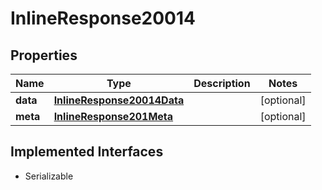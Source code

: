 

# InlineResponse20014


## Properties

Name | Type | Description | Notes
------------ | ------------- | ------------- | -------------
**data** | [**InlineResponse20014Data**](InlineResponse20014Data.md) |  |  [optional]
**meta** | [**InlineResponse201Meta**](InlineResponse201Meta.md) |  |  [optional]


## Implemented Interfaces

* Serializable


